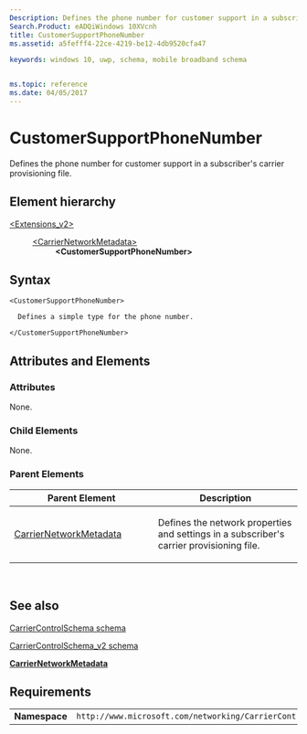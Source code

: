 ```yaml
---
Description: Defines the phone number for customer support in a subscriber's carrier provisioning file.
Search.Product: eADQiWindows 10XVcnh
title: CustomerSupportPhoneNumber
ms.assetid: a5fefff4-22ce-4219-be12-4db9520cfa47

keywords: windows 10, uwp, schema, mobile broadband schema


ms.topic: reference
ms.date: 04/05/2017
---
```


# CustomerSupportPhoneNumber


Defines the phone number for customer support in a subscriber's carrier provisioning file.

## Element hierarchy

<dl>
<dt><a href="element-extensions-v2.md">&lt;Extensions_v2&gt;</a></dt>
<dd>
<dl>
<dt><a href="element-carriernetworkmetadata.md">&lt;CarrierNetworkMetadata&gt;</a></dt>
<dd><b>&lt;CustomerSupportPhoneNumber&gt;</b></dd>
</dl>
</dd>
</dl>

## Syntax

``` syntax
<CustomerSupportPhoneNumber>

  Defines a simple type for the phone number.

</CustomerSupportPhoneNumber>
```

## Attributes and Elements


### Attributes

None.

### Child Elements

None.

### Parent Elements

<table>
<colgroup>
<col width="50%" />
<col width="50%" />
</colgroup>
<thead>
<tr class="header">
<th>Parent Element</th>
<th>Description</th>
</tr>
</thead>
<tbody>
<tr class="odd">
<td><a href="element-carriernetworkmetadata.md">CarrierNetworkMetadata</a> </td>
<td><p>Defines the network properties and settings in a subscriber's carrier provisioning file.</p></td>
</tr>
</tbody>
</table>

 

## See also


[CarrierControlSchema schema](../carriercontrolschema/schema-root.md)

[CarrierControlSchema\_v2 schema](schema-root.md)

[**CarrierNetworkMetadata**](element-carriernetworkmetadata.md)

## Requirements

|          |         |
|----------|--------------|
| **Namespace** | `http://www.microsoft.com/networking/CarrierControl/v2` |

 

 